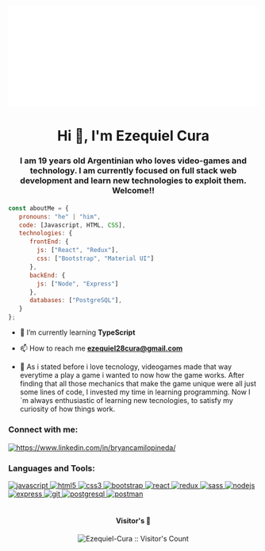 
<img src="https://github.com/Ezequiel-Cura/Ezequiel-Cura/blob/main/helloWorld.svg" alt="hello world"/>

<h1 align="center">Hi 👋, I'm Ezequiel Cura</h1>


<h3 align="center">I am 19 years old Argentinian who loves video-games and technology. I am currently focused on full stack web development and learn new technologies to exploit them. Welcome!!</h3>

```javascript
const aboutMe = {
   pronouns: "he" | "him",
   code: [Javascript, HTML, CSS],
   technologies: {
      frontEnd: {
        js: ["React", "Redux"],
        css: ["Bootstrap", "Material UI"]
      },
      backEnd: {
        js: ["Node", "Express"]
      },
      databases: ["PostgreSQL"],
   }
};
```

- 🌱 I’m currently learning **TypeScript**

- 📫 How to reach me **ezequiel28cura@gmail.com**

- 📄 As i stated before i love tecnology, videogames made that way everytime a play a game i wanted to now how the game works. After finding that all those mechanics that make the game unique were all just some lines of code, I invested my time in learning programming. Now I´m always enthusiastic of learning new tecnologies, to satisfy my curiosity of how things work.

<h3 align="left">Connect with me:</h3>
<p align="left">
<a href="https://www.linkedin.com/in/ezequiel-cura/" target="_blank"><img align="center" src="https://cdn.jsdelivr.net/npm/simple-icons@3.0.1/icons/linkedin.svg" alt="https://www.linkedin.com/in/bryancamilopineda/" height="30" width="40" /></a>


<h3 align="left">Languages and Tools:</h3>
<p align="left">  <a href="https://developer.mozilla.org/en-US/docs/Web/JavaScript" target="_blank"> <img src="https://upload.wikimedia.org/wikipedia/commons/thumb/9/99/Unofficial_JavaScript_logo_2.svg/1024px-Unofficial_JavaScript_logo_2.svg.png" alt="javascript" width="40" height="40"/> </a> 
<a href="https://www.w3.org/html/" target="_blank"> <img src="https://upload.wikimedia.org/wikipedia/commons/thumb/3/38/HTML5_Badge.svg/600px-HTML5_Badge.svg.png" alt="html5" width="40" height="40"/> </a>
<a href="https://www.w3schools.com/css/" target="_blank"> <img src="https://cdn4.iconfinder.com/data/icons/social-media-logos-6/512/121-css3-512.png" alt="css3" width="40" height="40"/> </a> 
<a href="https://getbootstrap.com" target="_blank"> <img src="https://upload.wikimedia.org/wikipedia/commons/thumb/b/b2/Bootstrap_logo.svg/1024px-Bootstrap_logo.svg.png" alt="bootstrap" width="40" height="40"/> </a> 
<a href="https://reactjs.org/" target="_blank"> <img src="https://seeklogo.com/images/R/react-logo-7B3CE81517-seeklogo.com.png" alt="react" width="40" height="40"/> </a> 
<a href="https://redux.js.org" target="_blank"> <img src="https://seeklogo.com/images/R/redux-logo-9CA6836C12-seeklogo.com.png" alt="redux" width="40" height="40"/> </a> <a href="https://sass-lang.com" target="_blank"> <img src="https://upload.wikimedia.org/wikipedia/commons/thumb/9/96/Sass_Logo_Color.svg/1280px-Sass_Logo_Color.svg.png" alt="sass" width="40" height="40"/> </a>
<a href="https://nodejs.org" target="_blank"> <img src="https://cdn.pixabay.com/photo/2015/04/23/17/41/node-js-736399_960_720.png" alt="nodejs" height="40"/> </a>
<a href="https://expressjs.com" target="_blank"> <img src="https://i.cloudup.com/zfY6lL7eFa-3000x3000.png" alt="express" height="40"/> </a> 
<a href="https://git-scm.com/" target="_blank"> <img src="https://www.vectorlogo.zone/logos/git-scm/git-scm-icon.svg" alt="git" width="40" height="40"/> </a> 
<a href="https://www.postgresql.org" target="_blank"> <img src="https://upload.wikimedia.org/wikipedia/commons/thumb/2/29/Postgresql_elephant.svg/1200px-Postgresql_elephant.svg.png" alt="postgresql" width="40" height="40"/> </a> 
<a href="https://postman.com" target="_blank"> <img src="https://www.vectorlogo.zone/logos/getpostman/getpostman-icon.svg" alt="postman" width="40" height="40"/> </a> 

</br>

<!-- <p><img align="center" src="https://github-readme-stats.vercel.app/api/top-langs?username=Ezequiel-Cura&show_icons=true&theme=dark&locale=en&layout=compact" alt="Ezequiel-Cura" /></p> -->


</br>
<h4 align="center">Visitor's 👀</h4>
<p align="center"><img src="https://profile-counter.glitch.me/{Ezequiel-Cura}/count.svg" alt="Ezequiel-Cura :: Visitor's Count" /></p>